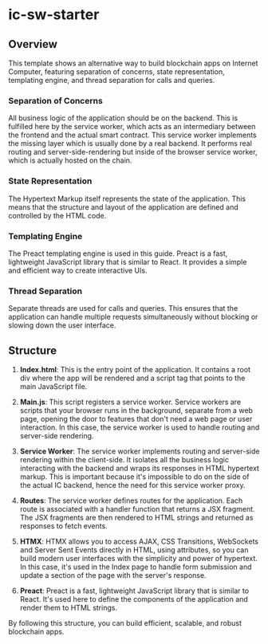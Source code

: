 # ic-sw-starter

## Overview

This template shows an alternative way to build blockchain apps on Internet Computer, featuring separation of concerns, state representation, templating engine, and thread separation for calls and queries.

### Separation of Concerns

All business logic of the application should be on the backend. This is fulfilled here by the service worker, which acts as an intermediary between the frontend and the actual smart contract. This service worker implements the missing layer which is usually done by a real backend. It performs real routing and server-side-rendering but inside of the browser service worker, which is actually hosted on the chain.

### State Representation

The Hypertext Markup itself represents the state of the application. This means that the structure and layout of the application are defined and controlled by the HTML code.

### Templating Engine

The Preact templating engine is used in this guide. Preact is a fast, lightweight JavaScript library that is similar to React. It provides a simple and efficient way to create interactive UIs.

### Thread Separation

Separate threads are used for calls and queries. This ensures that the application can handle multiple requests simultaneously without blocking or slowing down the user interface.


## Structure

1. **Index.html**: This is the entry point of the application. It contains a root div where the app will be rendered and a script tag that points to the main JavaScript file.

2. **Main.js**: This script registers a service worker. Service workers are scripts that your browser runs in the background, separate from a web page, opening the door to features that don't need a web page or user interaction. In this case, the service worker is used to handle routing and server-side rendering.

3. **Service Worker**: The service worker implements routing and server-side rendering within the client-side. It isolates all the business logic interacting with the backend and wraps its responses in HTML hypertext markup. This is important because it's impossible to do on the side of the actual IC backend, hence the need for this service worker proxy.

4. **Routes**: The service worker defines routes for the application. Each route is associated with a handler function that returns a JSX fragment. The JSX fragments are then rendered to HTML strings and returned as responses to fetch events.

5. **HTMX**: HTMX allows you to access AJAX, CSS Transitions, WebSockets and Server Sent Events directly in HTML, using attributes, so you can build modern user interfaces with the simplicity and power of hypertext. In this case, it's used in the Index page to handle form submission and update a section of the page with the server's response.

6. **Preact**: Preact is a fast, lightweight JavaScript library that is similar to React. It's used here to define the components of the application and render them to HTML strings.

By following this structure, you can build efficient, scalable, and robust blockchain apps.
